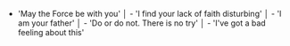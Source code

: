  - 'May the Force be with you'
 │       - 'I find your lack of faith disturbing'
 │       - 'I am your father'
 │       - 'Do or do not. There is no try'
 │       - 'I've got a bad feeling about this'
